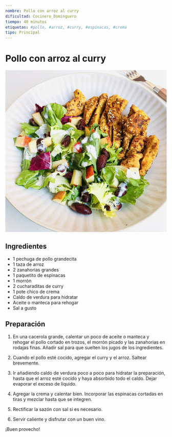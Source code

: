 ```yaml
---
nombre: Pollo con arroz al curry
dificultad: Cocinero_Dominguero
tiempo: 40 minutos
etiquetas: #pollo, #arroz, #curry, #espinacas, #crema
tipo: Principal
---
```


# Pollo con arroz al curry

![Imagen del plato](img/pollo-al-curry.jpg)

## Ingredientes

- 1 pechuga de pollo grandecita
- 1 taza de arroz
- 2 zanahorias grandes
- 1 paquetito de espinacas
- 1 morrón
- 2 cucharaditas de curry
- 1 pote chico de crema
- Caldo de verdura para hidratar
- Aceite o manteca para rehogar
- Sal a gusto

## Preparación

1. En una cacerola grande, calentar un poco de aceite o manteca y rehogar el pollo cortado en trozos, el morrón picado y las zanahorias en rodajas finas. Añadir sal para que suelten los jugos de los ingredientes.

2. Cuando el pollo esté cocido, agregar el curry y el arroz. Saltear brevemente.

3. Ir añadiendo caldo de verdura poco a poco para hidratar la preparación, hasta que el arroz esté cocido y haya absorbido todo el caldo. Dejar evaporar el exceso de líquido.

4. Agregar la crema y calentar bien. Incorporar las espinacas cortadas en tiras y mezclar hasta que se integren.

5. Rectificar la sazón con sal si es necesario.

6. Servir caliente y disfrutar con un buen vino.

¡Buen provecho!
